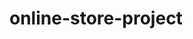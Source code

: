 # online-store-project

<img url="https://drive.google.com/file/d/1LWyE3Pr0-mfg2kX55B_w2s9H4z5dZnzZ/view?usp=sharing">
